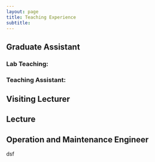 ```yaml
---
layout: page
title: Teaching Experience
subtitle: 
---
```


## Graduate Assistant

### Lab Teaching:

### Teaching Assistant:

## Visiting Lecturer

## Lecture

## Operation and Maintenance Engineer






































dsf

